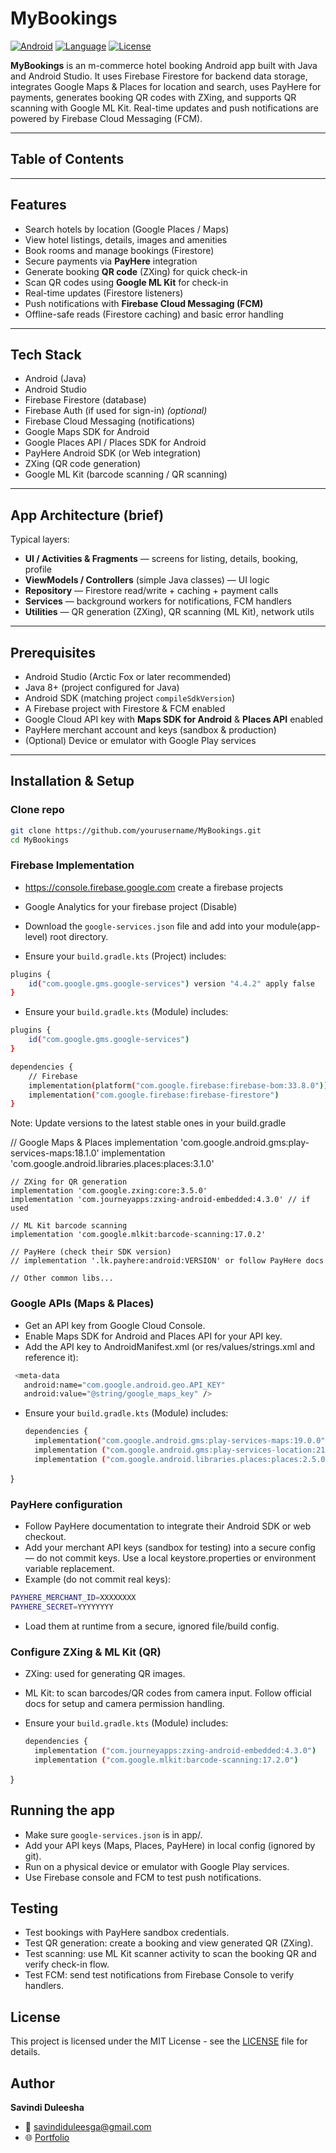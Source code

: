 # MyBookings

[![Android](https://img.shields.io/badge/platform-Android-brightgreen)]()
[![Language](https://img.shields.io/badge/language-Java-orange)]()
[![License](https://img.shields.io/badge/license-MIT-blue)]()

**MyBookings** is an m-commerce hotel booking Android app built with Java and Android Studio. It uses Firebase Firestore for backend data storage, integrates Google Maps & Places for location and search, uses PayHere for payments, generates booking QR codes with ZXing, and supports QR scanning with Google ML Kit. Real-time updates and push notifications are powered by Firebase Cloud Messaging (FCM).

---

## Table of Contents


---

## Features

- Search hotels by location (Google Places / Maps)  
- View hotel listings, details, images and amenities  
- Book rooms and manage bookings (Firestore)  
- Secure payments via **PayHere** integration  
- Generate booking **QR code** (ZXing) for quick check-in  
- Scan QR codes using **Google ML Kit** for check-in  
- Real-time updates (Firestore listeners)  
- Push notifications with **Firebase Cloud Messaging (FCM)**  
- Offline-safe reads (Firestore caching) and basic error handling

---


## Tech Stack

- Android (Java)  
- Android Studio  
- Firebase Firestore (database)  
- Firebase Auth (if used for sign-in) *(optional)*  
- Firebase Cloud Messaging (notifications)  
- Google Maps SDK for Android  
- Google Places API / Places SDK for Android  
- PayHere Android SDK (or Web integration)  
- ZXing (QR code generation)  
- Google ML Kit (barcode scanning / QR scanning)

---

## App Architecture (brief)

Typical layers:
- **UI / Activities & Fragments** — screens for listing, details, booking, profile  
- **ViewModels / Controllers** (simple Java classes) — UI logic  
- **Repository** — Firestore read/write + caching + payment calls  
- **Services** — background workers for notifications, FCM handlers  
- **Utilities** — QR generation (ZXing), QR scanning (ML Kit), network utils

---

## Prerequisites

- Android Studio (Arctic Fox or later recommended)  
- Java 8+ (project configured for Java)  
- Android SDK (matching project `compileSdkVersion`)  
- A Firebase project with Firestore & FCM enabled  
- Google Cloud API key with **Maps SDK for Android** & **Places API** enabled  
- PayHere merchant account and keys (sandbox & production)  
- (Optional) Device or emulator with Google Play services

---

## Installation & Setup

### Clone repo
```bash
git clone https://github.com/yourusername/MyBookings.git
cd MyBookings

````

### Firebase Implementation

- https://console.firebase.google.com create a firebase projects
- Google Analytics for your firebase project (Disable)
- Download the `google-services.json` file and add into your module(app-level) root directory.

- Ensure your `build.gradle.kts` (Project) includes:

```bash
plugins {
    id("com.google.gms.google-services") version "4.4.2" apply false
}
```
- Ensure your `build.gradle.kts` (Module) includes:

```bash
plugins {
    id("com.google.gms.google-services")
}

dependencies {
    // Firebase
    implementation(platform("com.google.firebase:firebase-bom:33.8.0"))
    implementation("com.google.firebase:firebase-firestore")    
}
````
Note: Update versions to the latest stable ones in your build.gradle

// Google Maps & Places
    implementation 'com.google.android.gms:play-services-maps:18.1.0'
    implementation 'com.google.android.libraries.places:places:3.1.0'

    // ZXing for QR generation
    implementation 'com.google.zxing:core:3.5.0'
    implementation 'com.journeyapps:zxing-android-embedded:4.3.0' // if used

    // ML Kit barcode scanning
    implementation 'com.google.mlkit:barcode-scanning:17.0.2'

    // PayHere (check their SDK version)
    // implementation '.lk.payhere:android:VERSION' or follow PayHere docs

    // Other common libs...

### Google APIs (Maps & Places)

- Get an API key from Google Cloud Console.
- Enable Maps SDK for Android and Places API for your API key.
- Add the API key to AndroidManifest.xml (or res/values/strings.xml and reference it):

 ````bash
  <meta-data
    android:name="com.google.android.geo.API_KEY"
    android:value="@string/google_maps_key" />
````
- Ensure your `build.gradle.kts` (Module) includes:
  ````bash
  dependencies {
    implementation("com.google.android.gms:play-services-maps:19.0.0")
    implementation ("com.google.android.gms:play-services-location:21.3.0")
    implementation ("com.google.android.libraries.places:places:2.5.0")
}

### PayHere configuration

- Follow PayHere documentation to integrate their Android SDK or web checkout.
- Add your merchant API keys (sandbox for testing) into a secure config — do not commit keys. Use a local keystore.properties or environment variable replacement.
- Example (do not commit real keys):

````bash
PAYHERE_MERCHANT_ID=XXXXXXXX
PAYHERE_SECRET=YYYYYYYY
````
- Load them at runtime from a secure, ignored file/build config.
  

### Configure ZXing & ML Kit (QR)

- ZXing: used for generating QR images.
- ML Kit: to scan barcodes/QR codes from camera input. Follow official docs for setup and camera permission handling.

- Ensure your `build.gradle.kts` (Module) includes:
  ````bash
  dependencies {
    implementation ("com.journeyapps:zxing-android-embedded:4.3.0")
    implementation ("com.google.mlkit:barcode-scanning:17.2.0")
}

## Running the app

- Make sure `google-services.json` is in app/.
- Add your API keys (Maps, Places, PayHere) in local config (ignored by git).
- Run on a physical device or emulator with Google Play services.
- Use Firebase console and FCM to test push notifications.

## Testing
- Test bookings with PayHere sandbox credentials.
- Test QR generation: create a booking and view generated QR (ZXing).
- Test scanning: use ML Kit scanner activity to scan the booking QR and verify check-in flow.
- Test FCM: send test notifications from Firebase Console to verify handlers.

## License
This project is licensed under the MIT License - see the [LICENSE](LICENSE) file for details.

## Author
**Savindi Duleesha**  
 - 📧 savindiduleesga@gmail.com
 - 🌐 [Portfolio](https://savindi2003.github.io/my-portfolio/)

